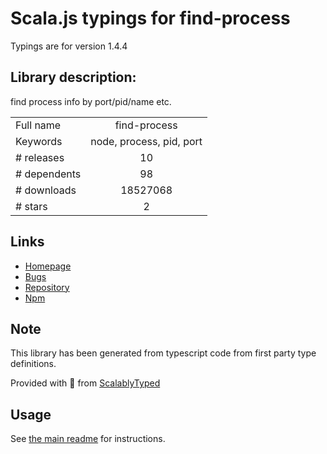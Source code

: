 
# Scala.js typings for find-process

Typings are for version 1.4.4

## Library description:
find process info by port/pid/name etc.

|                    |                 |
| ------------------ | :-------------: |
| Full name          | find-process |
| Keywords           | node, process, pid, port |
| # releases         | 10 |
| # dependents       | 98 |
| # downloads        | 18527068 |
| # stars            | 2 |

## Links
- [Homepage](https://github.com/yibn2008/find-process#readme)
- [Bugs](https://github.com/yibn2008/find-process/issues)
- [Repository](https://github.com/yibn2008/find-process)
- [Npm](https://www.npmjs.com/package/find-process)
    


## Note
This library has been generated from typescript code from first party type definitions.

Provided with :purple_heart: from [ScalablyTyped](https://github.com/oyvindberg/ScalablyTyped)

## Usage
See [the main readme](../../readme.md) for instructions.


